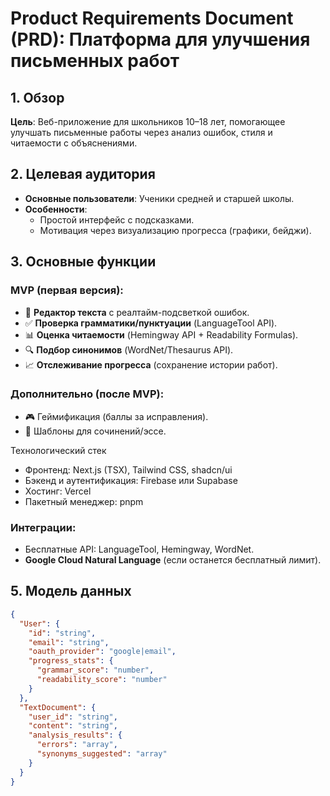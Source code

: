 # Product Requirements Document (PRD): Платформа для улучшения письменных работ  

## 1. Обзор  
**Цель**: Веб-приложение для школьников 10–18 лет, помогающее улучшать письменные работы через анализ ошибок, стиля и читаемости с объяснениями.  

## 2. Целевая аудитория  
- **Основные пользователи**: Ученики средней и старшей школы.  
- **Особенности**:  
  - Простой интерфейс с подсказками.  
  - Мотивация через визуализацию прогресса (графики, бейджи).  

## 3. Основные функции  
### MVP (первая версия):  
- 📝 **Редактор текста** с реалтайм-подсветкой ошибок.  
- ✅ **Проверка грамматики/пунктуации** (LanguageTool API).  
- 📊 **Оценка читаемости** (Hemingway API + Readability Formulas).  
- 🔍 **Подбор синонимов** (WordNet/Thesaurus API).  
- 📈 **Отслеживание прогресса** (сохранение истории работ).  

### Дополнительно (после MVP):  
- 🎮 Геймификация (баллы за исправления).  
- 📁 Шаблоны для сочинений/эссе.  

Технологический стек
- Фронтенд: Next.js (TSX), Tailwind CSS, shadcn/ui
- Бэкенд и аутентификация: Firebase или Supabase
- Хостинг: Vercel  
- Пакетный менеджер: pnpm

### Интеграции:  
- Бесплатные API: LanguageTool, Hemingway, WordNet.  
- **Google Cloud Natural Language** (если останется бесплатный лимит).  

## 5. Модель данных  
```json
{
  "User": {
    "id": "string",
    "email": "string",
    "oauth_provider": "google|email",
    "progress_stats": {
      "grammar_score": "number",
      "readability_score": "number"
    }
  },
  "TextDocument": {
    "user_id": "string",
    "content": "string",
    "analysis_results": {
      "errors": "array",
      "synonyms_suggested": "array"
    }
  }
}